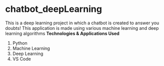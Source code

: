 # chatbot_deepLearning
This is a deep learning project in which a chatbot is created to answer you doubts! This application is made using various machine learning and deep learning algorithms 
**Technologies & Applications Used**
1. Python
2. Machine Learning
3. Deep Learning
4. VS Code
